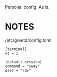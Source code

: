 Personal config. As is.

# NOTES

/etc/greetd/config.toml:
```
[terminal]
vt = 1

[default_session]
command = "sway"
user = "rdv"
```
